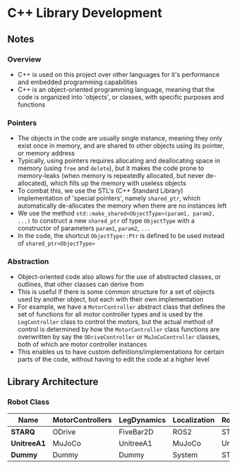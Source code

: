# C++ Library Development

## Notes

### Overview
- C++ is used on this project over other languages for it's performance and embedded programming capabilities
- C++ is an object-oriented programming language, meaning that the code is organized into 'objects', or classes, with specific purposes and functions

### Pointers
- The objects in the code are usually single instance, meaning they only exist once in memory, and are shared to other objects using its pointer, or memory address
- Typically, using pointers requires allocating and deallocating space in memory (using `free` and `delete`), but it makes the code prone to memory-leaks (when memory is repeatedly allocated, but never de-allocated), which fills up the memory with useless objects
- To combat this, we use the STL's (C++ Standard Library) implementation of 'special pointers', namely `shared_ptr`, which automatically de-allocates the memory when there are no instances left
- We use the method `std::make_shared<ObjectType>(param1, param2, ...)` to construct a new `shared_ptr` of type `ObjectType` with a constructor of parameters `param1`, `param2`, `...`
- In the code, the shortcut `ObjectType::Ptr` is defined to be used instead of `shared_ptr<ObjectType>`

### Abstraction
- Object-oriented code also allows for the use of abstracted classes, or outlines, that other classes can derive from
- This is useful if there is some common structure for a set of objects used by another object, but each with their own implementation
- For example, we have a `MotorController` abstract class that defines the set of functions for all motor controller types and is used by the `LegController` class to control the motors, but the actual method of control is determined by how the `MotorController` class functions are overwritten by say the `ODriveController` or `MuJoCoController` classes, both of which are motor controller instances
- This enables us to have custom definitions/implementations for certain parts of the code, without having to edit the code at a higher level

## Library Architecture

### Robot Class

| Name | MotorControllers | LegDynamics | Localization | RobotParameters | PlanningModel | MPCSolver |
| ---- | ---------------- | ----------- | ------------ | --------------- | ------------- | --------- |
| **STARQ** | ODrive | FiveBar2D | ROS2 | STARQ | STARQ | OSQP |
| **UnitreeA1** | MuJoCo | UnitreeA1 | MuJoCo | UnitreeA1 | STARQ | OSQP |
| **Dummy** | Dummy | Dummy | System | STARQ | Dummy | null |
